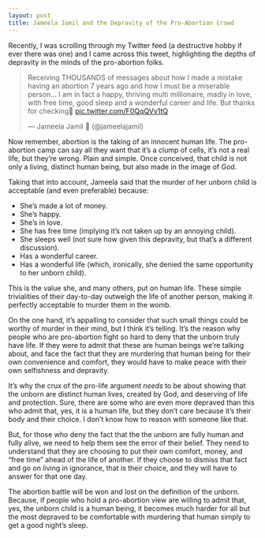 ```yaml
---
layout: post
title: Jameela Jamil and the Depravity of the Pro-Abortion Crowd
---
```


Recently, I was scrolling through my Twitter feed (a destructive hobby if ever there was one) and I came across this tweet, highlighting the depths of depravity in the minds of the pro-abortion folks.

>Receiving THOUSANDS of messages about how I made a mistake having an abortion 7 years ago and how I must be a miserable person... I am in fact a happy, thriving multi millionaire, madly in love, with free time, good sleep and a wonderful career and life. But thanks for checking💋 <a href="https://t.co/F0QqQVv1tQ">pic.twitter.com/F0QqQVv1tQ</a></p>&mdash; Jameela Jamil 🌈 (@jameelajamil) 

Now remember, abortion is the taking of an innocent human life. The pro-abortion camp can say all they want that it’s a clump of cells, it’s not a real life, but they’re wrong. Plain and simple. Once conceived, that child is not only a living, distinct human being, but also made in the image of God.

Taking that into account, Jameela said that the murder of her unborn child is acceptable (and even preferable) because:

* She’s made a lot of money.
* She’s happy.
* She’s in love.
* She has free time (implying it’s not taken up by an annoying child).
* She sleeps well (not sure how given this depravity, but that’s a different discussion).
* Has a wonderful career.
* Has a wonderful life (which, ironically, she denied the same opportunity to her unborn child).

This is the value she, and many others, put on human life. These simple trivialities of their day-to-day outweigh the life of another person, making it perfectly acceptable to murder them in the womb.

On the one hand, it’s appalling to consider that such small things could be worthy of murder in their mind, but I think it’s telling. It’s the reason why people who are pro-abortion fight so hard to deny that the unborn truly have life.  If they were to admit that these are human beings we’re talking about, and face the fact that they are murdering that human being for their own convenience and comfort, they would have to make peace with their own selfishness and depravity. 

It’s why the crux of the pro-life argument *needs* to be about showing that the unborn are distinct human lives, created by God, and deserving of life and protection. Sure, there are some who are even more depraved than this who admit that, yes, it is a human life, but they don’t care because it’s their body and their choice. I don’t know how to reason with someone like that. 

But, for those who deny the fact that the the unborn are fully human and fully alive, we need to help them see the error of their belief. They need to understand that they are choosing to put their own comfort, money, and “free time” ahead of the life of another. If they choose to dismiss that fact and go on living in ignorance, that is their choice, and they will have to answer for that one day. 

The abortion battle will be won and lost on the definition of the unborn. Because, if people who hold a pro-abortion view are willing to admit that, yes, the unborn child is a human being, it becomes much harder for all but the most depraved to be comfortable with murdering that human simply to get a good night’s sleep.

